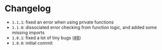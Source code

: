 # Changelog

* `1.1.1`: fixed an error when using private functions
* `1.1.0`: dissociated error checking from function logic, and added some missing imports
* `1.0.1`: fixed a lot of tiny bugs ([#8](https://github.com/HugoGiraudel/SassyStrings/pull/8))
* `1.0.0`: initial commit
